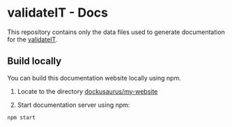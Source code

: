 # validateIT - Docs

This repository contains only the data files used to generate documentation for the
[validateIT](https://drexem.github.io/validateIT/).

## Build locally

You can build this documentation website locally using npm.

1. Locate to the directory [dockusaurus/my-website](dockusaurus/my-website/)

2. Start documentation server using npm:

```bash
npm start
```
